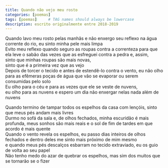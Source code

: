 ```yaml
---
title: Quando não vejo meu rosto
categories: [poemas]
tags: [poemas]     # TAG names should always be lowercase
description: escrito originalmente entre 2018-2019
---
```


Quando lavo meu rosto pelas manhãs e não enxergo seu reflexo na água corrente do rio, eu sinto minha pele mais limpa    
Evito meu reflexo quando seguro as roupas contra a correnteza para que ela leve o sabão das vezes que as esfreguei contra a pedra e, assim,  
sinto que minhas roupas são mais novas,   
sinto que é a primeira vez que as vejo  
Depois de torcer o tecido e antes de estendê-lo contra o vento, eu não olho para as efêmeras poças de água que vão se evaporar ou serem consumidas pelo solo  
Eu olho para o céu e para as vezes que ele se veste de nuvens,  
eu olho para as nuvens e espero um dia não enxergar nelas nada além de nuvens  

Quando termino de tampar todos os espelhos da casa com lençóis, sinto que meus pés andam mais livres    
Durmo no sofá da sala e, de olhos fechados, minha escuridão é mais profunda, meus sonhos são mais reais e o sol de fim de tardes em que acordo é mais quente  
Quando o vento revela os espelhos, eu passo dias inteiros de olhos fechados e dentro deles me sinto mais próximo de mim mesmo    
e quando meus pés descalços esbarram no tecido extraviado, eu os guio de volta ao seu papel   
Não tenho medo do azar de quebrar os espelhos, mas sim dos muitos que se tornarão se o fizer
